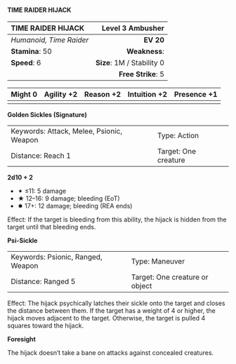 #### TIME RAIDER HIJACK

| TIME RAIDER HIJACK      |       **Level 3 Ambusher** |
| :---------------------- | -------------------------: |
| *Humanoid, Time Raider* |                  **EV 20** |
| **Stamina**: 50         |              **Weakness**: |
| **Speed**: 6            | **Size**: 1M / Stability 0 |
|                         |         **Free Strike**: 5 |

| **Might** 0 | **Agility** +2 | **Reason** +2 | **Intuition** +2 | **Presence** +1 |
| ----------- | -------------- | ------------- | ---------------- | --------------- |
|             |                |               |                  |                 |

**Golden Sickles (Signature)**

|                                          |                      |
| :--------------------------------------- | :------------------- |
| Keywords: Attack, Melee, Psionic, Weapon | Type: Action         |
| Distance: Reach 1                        | Target: One creature |

**2d10 + 2**

- ✦ ≤11: 5 damage
- ★ 12–16: 9 damage; bleeding (EoT)
- ✸ 17+: 12 damage; bleeding (REA ends)

Effect: If the target is bleeding from this ability, the hijack is hidden from the target until that bleeding ends.

**Psi-Sickle**

|                                   |                                |
| :-------------------------------- | :----------------------------- |
| Keywords: Psionic, Ranged, Weapon | Type: Maneuver                 |
| Distance: Ranged 5                | Target: One creature or object |

Effect: The hijack psychically latches their sickle onto the target and closes the distance between them. If the target has a weight of 4 or higher, the hijack moves adjacent to the target. Otherwise, the target is pulled 4 squares toward the hijack.

**Foresight**

The hijack doesn’t take a bane on attacks against concealed creatures.
